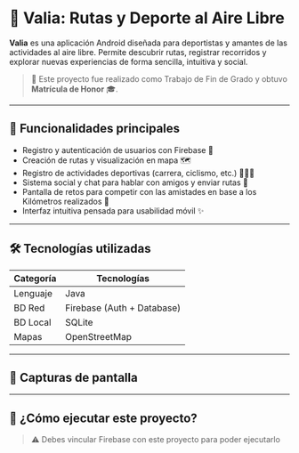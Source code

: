 # 🧭 Valia: Rutas y Deporte al Aire Libre

**Valia** es una aplicación Android diseñada para deportistas y amantes de las actividades al aire libre. Permite descubrir rutas, registrar recorridos y explorar nuevas experiencias de forma sencilla, intuitiva y social.

> 📱 Este proyecto fue realizado como Trabajo de Fin de Grado y obtuvo **Matrícula de Honor** 🎓.

---

## 🚀 Funcionalidades principales

- Registro y autenticación de usuarios con Firebase 🔐
- Creación de rutas y visualización en mapa 🗺️
- Registro de actividades deportivas (carrera, ciclismo, etc.) 🏃‍♀️🚴
- Sistema social y chat para hablar con amigos y enviar rutas 👥
- Pantalla de retos para competir con las amistades en base a los Kilómetros realizados 🏅
- Interfaz intuitiva pensada para usabilidad móvil ✨

---

## 🛠️ Tecnologías utilizadas

| Categoría     | Tecnologías                 |
|---------------|-----------------------------|
| Lenguaje      | Java                        |
| BD Red        | Firebase (Auth + Database)  |
| BD Local      | SQLite                      |
| Mapas         | OpenStreetMap               |

---

## 📸 Capturas de pantalla



---

## 🧪 ¿Cómo ejecutar este proyecto?

> ⚠️ Debes vincular Firebase con este proyecto para poder ejecutarlo
